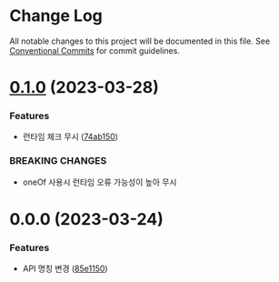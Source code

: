# Change Log

All notable changes to this project will be documented in this file.
See [Conventional Commits](https://conventionalcommits.org) for commit guidelines.

# [0.1.0](https://github.com/openapi-kr/sdks/compare/@openapi-kr/eximbank-financial@0.0.0...@openapi-kr/eximbank-financial@0.1.0) (2023-03-28)


### Features

* 런타임 체크 무시 ([74ab150](https://github.com/openapi-kr/sdks/commit/74ab150ddabe39f175374d0bd884d25058ec58b0))


### BREAKING CHANGES

* oneOf 사용시 런타임 오류 가능성이 높아 무시





# 0.0.0 (2023-03-24)


### Features

* API 명칭 변경 ([85e1150](https://github.com/openapi-kr/sdks/commit/85e115072298e28b3f3a017769c2afc933cb68de))
